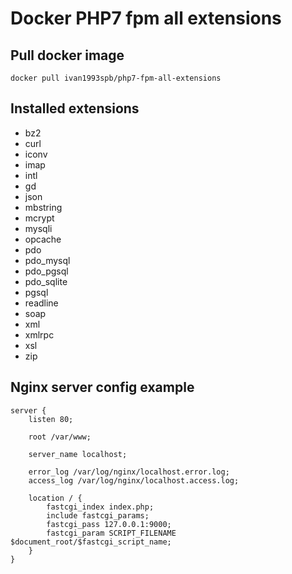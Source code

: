 
# Docker PHP7 fpm all extensions

## Pull docker image

```
docker pull ivan1993spb/php7-fpm-all-extensions
```

## Installed extensions

- bz2
- curl
- iconv
- imap
- intl
- gd
- json
- mbstring
- mcrypt
- mysqli
- opcache
- pdo
- pdo_mysql
- pdo_pgsql
- pdo_sqlite
- pgsql
- readline
- soap
- xml
- xmlrpc
- xsl
- zip

## Nginx server config example

```
server {
    listen 80;

    root /var/www;

    server_name localhost;

    error_log /var/log/nginx/localhost.error.log;
    access_log /var/log/nginx/localhost.access.log;

    location / {
        fastcgi_index index.php;
        include fastcgi_params;
        fastcgi_pass 127.0.0.1:9000;
        fastcgi_param SCRIPT_FILENAME $document_root/$fastcgi_script_name;
    }
}
```
